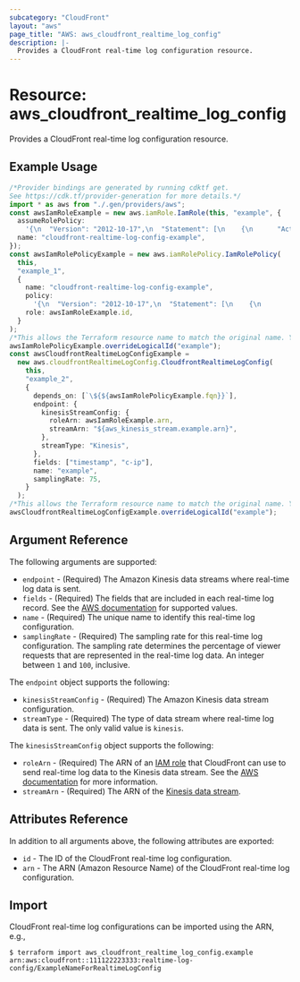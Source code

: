```yaml
---
subcategory: "CloudFront"
layout: "aws"
page_title: "AWS: aws_cloudfront_realtime_log_config"
description: |-
  Provides a CloudFront real-time log configuration resource.
---
```


# Resource: aws\_cloudfront\_realtime\_log\_config

Provides a CloudFront real-time log configuration resource.

## Example Usage

```typescript
/*Provider bindings are generated by running cdktf get.
See https://cdk.tf/provider-generation for more details.*/
import * as aws from "./.gen/providers/aws";
const awsIamRoleExample = new aws.iamRole.IamRole(this, "example", {
  assumeRolePolicy:
    '{\n  "Version": "2012-10-17",\n  "Statement": [\n    {\n      "Action": "sts:AssumeRole",\n      "Principal": {\n        "Service": "cloudfront.amazonaws.com"\n      },\n      "Effect": "Allow"\n    }\n  ]\n}\n',
  name: "cloudfront-realtime-log-config-example",
});
const awsIamRolePolicyExample = new aws.iamRolePolicy.IamRolePolicy(
  this,
  "example_1",
  {
    name: "cloudfront-realtime-log-config-example",
    policy:
      '{\n  "Version": "2012-10-17",\n  "Statement": [\n    {\n        "Effect": "Allow",\n        "Action": [\n          "kinesis:DescribeStreamSummary",\n          "kinesis:DescribeStream",\n          "kinesis:PutRecord",\n          "kinesis:PutRecords"\n        ],\n        "Resource": "${aws_kinesis_stream.example.arn}"\n    }\n  ]\n}\n',
    role: awsIamRoleExample.id,
  }
);
/*This allows the Terraform resource name to match the original name. You can remove the call if you don't need them to match.*/
awsIamRolePolicyExample.overrideLogicalId("example");
const awsCloudfrontRealtimeLogConfigExample =
  new aws.cloudfrontRealtimeLogConfig.CloudfrontRealtimeLogConfig(
    this,
    "example_2",
    {
      depends_on: [`\${${awsIamRolePolicyExample.fqn}}`],
      endpoint: {
        kinesisStreamConfig: {
          roleArn: awsIamRoleExample.arn,
          streamArn: "${aws_kinesis_stream.example.arn}",
        },
        streamType: "Kinesis",
      },
      fields: ["timestamp", "c-ip"],
      name: "example",
      samplingRate: 75,
    }
  );
/*This allows the Terraform resource name to match the original name. You can remove the call if you don't need them to match.*/
awsCloudfrontRealtimeLogConfigExample.overrideLogicalId("example");

```

## Argument Reference

The following arguments are supported:

* `endpoint` - (Required) The Amazon Kinesis data streams where real-time log data is sent.
* `fields` - (Required) The fields that are included in each real-time log record. See the [AWS documentation](https://docs.aws.amazon.com/AmazonCloudFront/latest/DeveloperGuide/real-time-logs.html#understand-real-time-log-config-fields) for supported values.
* `name` - (Required) The unique name to identify this real-time log configuration.
* `samplingRate` - (Required) The sampling rate for this real-time log configuration. The sampling rate determines the percentage of viewer requests that are represented in the real-time log data. An integer between `1` and `100`, inclusive.

The `endpoint` object supports the following:

* `kinesisStreamConfig` - (Required) The Amazon Kinesis data stream configuration.
* `streamType` - (Required) The type of data stream where real-time log data is sent. The only valid value is `kinesis`.

The `kinesisStreamConfig` object supports the following:

* `roleArn` - (Required) The ARN of an [IAM role](iam_role.html) that CloudFront can use to send real-time log data to the Kinesis data stream.
  See the [AWS documentation](https://docs.aws.amazon.com/AmazonCloudFront/latest/DeveloperGuide/real-time-logs.html#understand-real-time-log-config-iam-role) for more information.
* `streamArn` - (Required) The ARN of the [Kinesis data stream](kinesis_stream.html).

## Attributes Reference

In addition to all arguments above, the following attributes are exported:

* `id` - The ID of the CloudFront real-time log configuration.
* `arn` - The ARN (Amazon Resource Name) of the CloudFront real-time log configuration.

## Import

CloudFront real-time log configurations can be imported using the ARN, e.g.,

```console
$ terraform import aws_cloudfront_realtime_log_config.example arn:aws:cloudfront::111122223333:realtime-log-config/ExampleNameForRealtimeLogConfig
```
